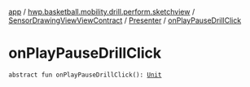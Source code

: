 [app](../../../index.md) / [hwp.basketball.mobility.drill.perform.sketchview](../../index.md) / [SensorDrawingViewViewContract](../index.md) / [Presenter](index.md) / [onPlayPauseDrillClick](.)

# onPlayPauseDrillClick

`abstract fun onPlayPauseDrillClick(): `[`Unit`](https://kotlinlang.org/api/latest/jvm/stdlib/kotlin/-unit/index.html)